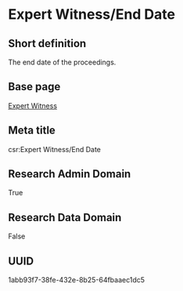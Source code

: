 # Expert Witness/End Date
## Short definition
The end date of the proceedings.
## Base page
[Expert Witness](https://github.com/EuroCRIS/CASRAI-Dictionairies/blob/main/Objects/Expert%20Witness.md)
## Meta title
csr:Expert Witness/End Date
## Research Admin Domain
True
## Research Data Domain
False
## UUID
1abb93f7-38fe-432e-8b25-64fbaaec1dc5
